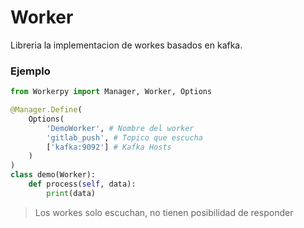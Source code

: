 # Worker

Libreria la implementacion de workes basados en kafka.


### Ejemplo

```python
from Workerpy import Manager, Worker, Options

@Manager.Define(
    Options(
        'DemoWorker', # Nombre del worker
        'gitlab_push', # Topico que escucha
        ['kafka:9092'] # Kafka Hosts
    )
)
class demo(Worker):
    def process(self, data):
        print(data)
```

> Los workes solo escuchan, no tienen posibilidad de responder